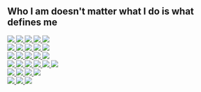 ## Who I am doesn't matter what I do is what defines me

<a href="#">
   <img src="https://img.shields.io/badge/C-00599C?style=for-the-badge&logo=c&logoColor=white" style="vertical-align:top margin:6px 4px">
</a>

<a href="#">
   <img src="https://img.shields.io/badge/C%2B%2B-00599C?style=for-the-badge&logo=c%2B%2B&logoColor=white" style="vertical-align:top margin:6px 4px">
</a>

<a href="#">
   <img src="https://img.shields.io/badge/Python-3776AB?style=for-the-badge&logo=python&logoColor=white" style="vertical-align:top margin:6px 4px">
</a>

<a href="#">
   <img src="https://img.shields.io/badge/Go-00ADD8?style=for-the-badge&logo=go&logoColor=white" style="vertical-align:top margin:6px 4px">
</a>

<a href="#">
   <img src="https://img.shields.io/badge/Java-ED8B00?style=for-the-badge&logo=java&logoColor=white" style="vertical-align:top margin:6px 4px">
</a>

<br>

<a href="#">
   <img src="https://img.shields.io/badge/JavaScript-323330?style=for-the-badge&logo=javascript&logoColor=F7DF1E" style="vertical-align:top margin:6px 4px">
</a>

<a href="#">
   <img src="https://img.shields.io/badge/TypeScript-007ACC?style=for-the-badge&logo=typescript&logoColor=white" style="vertical-align:top margin:6px 4px">
</a>

<a href="#">
   <img src="https://img.shields.io/badge/HTML5-E34F26?style=for-the-badge&logo=html5&logoColor=white" style="vertical-align:top margin:6px 4px">
</a>

<a href="#">
   <img src="https://img.shields.io/badge/CSS3-1572B6?style=for-the-badge&logo=css3&logoColor=white" style="vertical-align:top margin:6px 4px">
</a>

<a href="#">
   <img src="https://img.shields.io/badge/Vue.js-35495E?style=for-the-badge&logo=vue.js&logoColor=4FC08" style="vertical-align:top margin:6px 4px">
</a>

<br>

<a href="#">
   <img src="https://img.shields.io/badge/Red%20Hat-EE0000?style=for-the-badge&logo=redhat&logoColor=white" style="vertical-align:top margin:6px 4px">
</a>

<a href="#">
   <img src="https://img.shields.io/badge/Arch_Linux-1793D1?style=for-the-badge&logo=arch-linux&logoColor=white" style="vertical-align:top margin:6px 4px">
</a>

<a href="#">
   <img src="https://img.shields.io/badge/freebsd-AB2B28?style=for-the-badge&logo=freebsd&logoColor=white" style="vertical-align:top margin:6px 4px">
</a>
 	
<a href="#">
   <img src="https://img.shields.io/badge/Android-3DDC84?style=for-the-badge&logo=android&logoColor=white" style="vertical-align:top margin:6px 4px">
</a>

<a href="#">
   <img src="https://img.shields.io/badge/Windows-0078D6?style=for-the-badge&logo=windows&logoColor=white" style="vertical-align:top margin:6px 4px">
</a>

<br>

<a href="#">
   <img src="https://img.shields.io/badge/PostgreSQL-316192?style=for-the-badge&logo=postgresql&logoColor=white" style="vertical-align:top margin:6px 4px">
</a>

<a href="#">
   <img src="https://img.shields.io/badge/MongoDB-4EA94B?style=for-the-badge&logo=mongodb&logoColor=white" style="vertical-align:top margin:6px 4px">
</a>

<a href="#">
   <img src="https://img.shields.io/badge/SQLite-07405E?style=for-the-badge&logo=sqlite&logoColor=white" style="vertical-align:top margin:6px 4px">
</a>

<a href="#">
   <img src="https://img.shields.io/badge/InfluxDB-22ADF6?style=for-the-badge&logo=InfluxDB&logoColor=white" style="vertical-align:top margin:6px 4px">
</a>

<a href="#">
   <img src="https://img.shields.io/badge/Oracle-F80000?style=for-the-badge&logo=Oracle&logoColor=white" style="vertical-align:top margin:6px 4px">
</a>

<a href="#">
   <img src="https://img.shields.io/badge/redis-%23DD0031.svg?&style=for-the-badge&logo=redis&logoColor=white" style="vertical-align:top margin:6px 4px">
</a>

<br>

<a href="#">
   <img src="https://img.shields.io/badge/Google_Cloud-4285F4?style=for-the-badge&logo=google-cloud&logoColor=white" style="vertical-align:top margin:6px 4px">
</a>

<a href="#">
   <img src="https://img.shields.io/badge/Heroku-430098?style=for-the-badge&logo=heroku&logoColor=white" style="vertical-align:top margin:6px 4px">
</a>

<a href="#">
   <img src="https://img.shields.io/badge/Oracle-F80000?style=for-the-badge&logo=oracle&logoColor=black" style="vertical-align:top margin:6px 4px">
</a>

<a href="#">
   <img src="https://img.shields.io/badge/microsoft%20azure-0089D6?style=for-the-badge&logo=microsoft-azure&logoColor=white" style="vertical-align:top margin:6px 4px">
</a>

<br>

<a href="#">
   <img src="https://img.shields.io/badge/Epic%20Games-313131?style=for-the-badge&logo=Epic%20Games&logoColor=white" style="vertical-align:top margin:6px 4px">
</a>

<a href="#">
   <img src="https://img.shields.io/badge/Steam-000000?style=for-the-badge&logo=steam&logoColor=white" style="vertical-align:top margin:6px 4px">
</a>

<a href="#">
   <img src="https://img.shields.io/badge/TensorFlow-FF6F00?style=for-the-badge&logo=tensorflow&logoColor=white" style="vertical-align:top margin:6px 4px">
</a>
